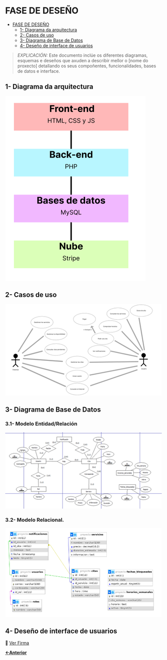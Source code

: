 # FASE DE DESEÑO

- [FASE DE DESEÑO](#fase-de-deseño)
  - [1- Diagrama da arquitectura](#1--diagrama-da-arquitectura)
  - [2- Casos de uso](#2--casos-de-uso)
  - [3- Diagrama de Base de Datos](#3--diagrama-de-base-de-datos)
  - [4- Deseño de interface de usuarios](#4--deseño-de-interface-de-usuarios)

> *EXPLICACIÓN:* Este documento inclúe os diferentes diagramas, esquemas e deseños que axuden a describir mellor o [nome do proxecto] detallando os seus compoñentes, funcionalidades, bases de datos e interface.

## 1- Diagrama da arquitectura

![Diagrama de arquitectura](../img/Diagrama_Arquitectura_Proyecto.PNG)

## 2- Casos de uso

![Diagrama de casos de uso](../img/Diagrama_Casos_De_Uso_Proyecto.PNG)

## 3- Diagrama de Base de Datos

### 3.1- Modelo Entidad/Relación

![Modelo entidad/relación](../img/Diagrama_Entidad_Relacion_Proyecto.PNG)

### 3.2- Modelo Relacional.

![Modelo relacional](../img/Modelo_Relacional_Proyecto.PNG)

## 4- Deseño de interface de usuarios

🔗 [Ver Firma](https://www.figma.com/design/kikFpU4xkhWabWEbbvvzY4/ProyectoDAW?node-id=2-2&t=e9g2RXawkTYaEqbH-1)

[**<-Anterior**](../../README.md)
